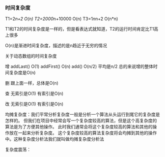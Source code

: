 ### 时间复杂度
T1=2*n+2   O(n)
T2=2000*n+10000   O(n)
T3=1*n*n+2    O(n*n)


T1和T2的时间复杂度是一样的，但是看表达式就知道，T2的运行时间肯定比T1高上很多


O(n)是渐进时间复杂度，描述的是n趋近于无穷的情况



关于动态数组的时间复杂度

增  addLast()  O(1)
   addFirst()  O(n)
   add()       O(n/2)  平均是n/2
   总的来说增的整体时间复杂度是O(n)
   
删 跟上面一样，总体是O(n)

查 无索引是O(1) 有索引是O(n)

改 无索引是O(1) 有索引是O(n)


均摊复杂度：我们平常分析复杂度一般是分析一个算法从头运行到尾它的复杂度是怎样的。
但我们在项目中经常会写一个复杂度较高的算法，但是这个高复杂度的算法是为了方便其他操作。
此时我们通常会将这个复杂度较高的算法和其他的操作放在一起来分析复杂度。
这个复杂度较高的算法复杂度将会均摊到其他的操作中。这种复杂度分析法我们就叫做均摊复杂度分析法
      

复杂度震荡：